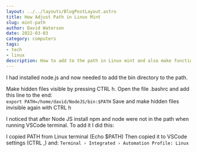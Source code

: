 ```yaml
---
layout: ../../layouts/BlogPostLayout.astro
title: How Adjust Path in Linux Mint
slug: mint-path
author: David Waterson
date: 2022-03-03
category: computers
tags:
- tech
- linux
description: How to add to the path in Linux mint and also make functional in VSCODE    
---
```


I had installed node.js and now needed to add the bin directory to the path.  

Make hidden files visible by pressing CTRL h.
Open the file .bashrc and add this line to the end:  
  `export PATH=/home/david/NodeJS/bin:$PATH`
Save and make hidden files invisible again with CTRL h

I noticed that after Node JS install npm and node were not in the path when running VSCode terminal. To add it I did this:

I copied PATH from Linux terminal (Echo $PATH)
Then copied it to VSCode settings (CTRL ,) and: `Terminal › Integrated › Automation Profile: Linux`
